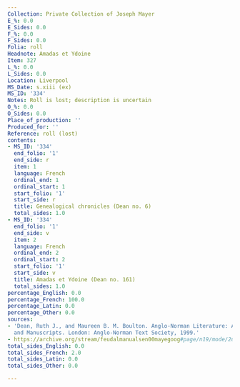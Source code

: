 ```yaml
---
Collection: Private Collection of Joseph Mayer
E_%: 0.0
E_Sides: 0.0
F_%: 0.0
F_Sides: 0.0
Folia: roll
Headnote: Amadas et Ydoine
Item: 327
L_%: 0.0
L_Sides: 0.0
Location: Liverpool
MS_Date: s.xiii (ex)
MS_ID: '334'
Notes: Roll is lost; description is uncertain
O_%: 0.0
O_Sides: 0.0
Place_of_production: ''
Produced_for: ''
Reference: roll (lost)
contents:
- MS_ID: '334'
  end_folio: '1'
  end_side: r
  item: 1
  language: French
  ordinal_end: 1
  ordinal_start: 1
  start_folio: '1'
  start_side: r
  title: Genealogical chronicles (Dean no. 6)
  total_sides: 1.0
- MS_ID: '334'
  end_folio: '1'
  end_side: v
  item: 2
  language: French
  ordinal_end: 2
  ordinal_start: 2
  start_folio: '1'
  start_side: v
  title: Amadas et Ydoine (Dean no. 161)
  total_sides: 1.0
percentage_English: 0.0
percentage_French: 100.0
percentage_Latin: 0.0
percentage_Other: 0.0
sources:
- 'Dean, Ruth J., and Maureen B. M. Boulton. Anglo-Norman Literature: A Guide to Texts
  and Manuscripts. London: Anglo-Norman Text Society, 1999.'
- https://archive.org/stream/feudalmanualsen00mayegoog#page/n19/mode/2up
total_sides_English: 0.0
total_sides_French: 2.0
total_sides_Latin: 0.0
total_sides_Other: 0.0

---
```

